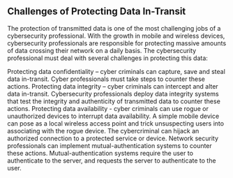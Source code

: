 ## Challenges of Protecting Data In-Transit

The protection of transmitted data is one of the most challenging jobs of a cybersecurity professional. With the growth in mobile and wireless devices, cybersecurity professionals are responsible for protecting massive amounts of data crossing their network on a daily basis. The cybersecurity professional must deal with several challenges in protecting this data:

Protecting data confidentiality – cyber criminals can capture, save and steal data in-transit. Cyber professionals must take steps to counter these actions.
Protecting data integrity – cyber criminals can intercept and alter data in-transit. Cybersecurity professionals deploy data integrity systems that test the integrity and authenticity of transmitted data to counter these actions.
Protecting data availability - cyber criminals can use rogue or unauthorized devices to interrupt data availability. A simple mobile device can pose as a local wireless access point and trick unsuspecting users into associating with the rogue device. The cybercriminal can hijack an authorized connection to a protected service or device. Network security professionals can implement mutual-authentication systems to counter these actions. Mutual-authentication systems require the user to authenticate to the server, and requests the server to authenticate to the user.
